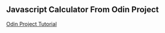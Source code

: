 
## Javascript Calculator From Odin Project

[Odin Project Tutorial](http://www.theodinproject.com/javascript-and-jquery/on-screen-calculator)
